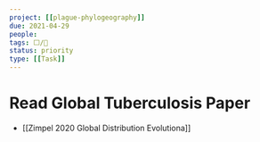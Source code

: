 ```yaml
---
project: [[plague-phylogeography]]
due: 2021-04-29
people:
tags: ⬜/🧨 
status: priority
type: [[Task]]
---
```


# Read Global Tuberculosis Paper

- [[Zimpel 2020 Global Distribution Evolutiona]]